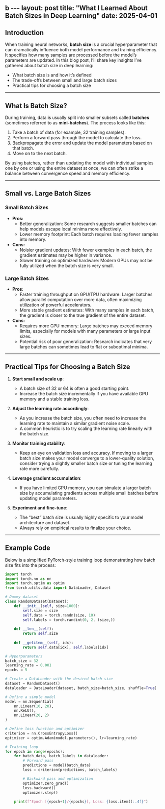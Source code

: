 b   ---
layout: post
title: "What I Learned About Batch Sizes in Deep Learning"
date: 2025-04-01
---

## Introduction

When training neural networks, **batch size** is a crucial hyperparameter that can dramatically influence both model performance and training efficiency. It specifies how many samples are processed before the model’s parameters are updated. In this blog post, I’ll share key insights I’ve gathered about batch size in deep learning:

- What batch size is and how it’s defined
- The trade-offs between small and large batch sizes
- Practical tips for choosing a batch size

---

## What Is Batch Size?

During training, data is usually split into smaller subsets called **batches** (sometimes referred to as **mini-batches**). The process looks like this:

1. Take a batch of data (for example, 32 training samples).
2. Perform a forward pass through the model to calculate the loss.
3. Backpropagate the error and update the model parameters based on that batch.
4. Move on to the next batch.

By using batches, rather than updating the model with individual samples one by one or using the entire dataset at once, we can often strike a balance between convergence speed and memory efficiency.

---

## Small vs. Large Batch Sizes

### Small Batch Sizes

- **Pros:**
  - Better generalization: Some research suggests smaller batches can help models escape local minima more effectively.
  - Lower memory footprint: Each batch requires loading fewer samples into memory.
- **Cons:**
  - Noisier gradient updates: With fewer examples in each batch, the gradient estimates may be higher in variance.
  - Slower training on optimized hardware: Modern GPUs may not be fully utilized when the batch size is very small.

### Large Batch Sizes

- **Pros:**
  - Faster training throughput on GPU/TPU hardware: Larger batches allow parallel computation over more data, often maximizing utilization of powerful accelerators.
  - More stable gradient estimates: With many samples in each batch, the gradient is closer to the true gradient of the entire dataset.
- **Cons:**
  - Requires more GPU memory: Large batches may exceed memory limits, especially for models with many parameters or large input sizes.
  - Potential risk of poor generalization: Research indicates that very large batches can sometimes lead to flat or suboptimal minima.

---

## Practical Tips for Choosing a Batch Size

1. **Start small and scale up**: 
   - A batch size of 32 or 64 is often a good starting point. 
   - Increase the batch size incrementally if you have available GPU memory and a stable training loss.

2. **Adjust the learning rate accordingly**: 
   - As you increase the batch size, you often need to increase the learning rate to maintain a similar gradient noise scale. 
   - A common heuristic is to try scaling the learning rate linearly with the batch size.

3. **Monitor training stability**: 
   - Keep an eye on validation loss and accuracy. If moving to a larger batch size makes your model converge to a lower-quality solution, consider trying a slightly smaller batch size or tuning the learning rate more carefully.

4. **Leverage gradient accumulation**:
   - If you have limited GPU memory, you can simulate a larger batch size by accumulating gradients across multiple small batches before updating model parameters.

5. **Experiment and fine-tune**:
   - The “best” batch size is usually highly specific to your model architecture and dataset. 
   - Always rely on empirical results to finalize your choice.

---

## Example Code

Below is a simplified PyTorch-style training loop demonstrating how batch size fits into the process:

```python
import torch
import torch.nn as nn
import torch.optim as optim
from torch.utils.data import DataLoader, Dataset

# Dummy dataset
class RandomDataset(Dataset):
    def __init__(self, size=1000):
        self.size = size
        self.data = torch.randn(size, 10)
        self.labels = torch.randint(0, 2, (size,))
    
    def __len__(self):
        return self.size
    
    def __getitem__(self, idx):
        return self.data[idx], self.labels[idx]

# Hyperparameters
batch_size = 32
learning_rate = 0.001
epochs = 5

# Create a DataLoader with the desired batch size
dataset = RandomDataset()
dataloader = DataLoader(dataset, batch_size=batch_size, shuffle=True)

# Define a simple model
model = nn.Sequential(
    nn.Linear(10, 20),
    nn.ReLU(),
    nn.Linear(20, 2)
)

# Define loss function and optimizer
criterion = nn.CrossEntropyLoss()
optimizer = optim.Adam(model.parameters(), lr=learning_rate)

# Training loop
for epoch in range(epochs):
    for batch_data, batch_labels in dataloader:
        # Forward pass
        predictions = model(batch_data)
        loss = criterion(predictions, batch_labels)

        # Backward pass and optimization
        optimizer.zero_grad()
        loss.backward()
        optimizer.step()
    
    print(f"Epoch [{epoch+1}/{epochs}], Loss: {loss.item():.4f}")
```